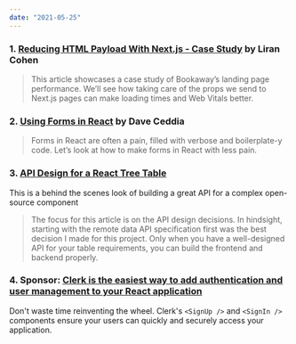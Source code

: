 ```yaml
---
date: "2021-05-25"
---
```



### 1. [Reducing HTML Payload With Next.js - Case Study](https://www.smashingmagazine.com/2021/05/reduce-data-sent-client-nextjs/) by Liran Cohen

> This article showcases a case study of Bookaway’s landing page performance. We’ll see how taking care of the props we send to Next.js pages can make loading times and Web Vitals better.

### 2. [Using Forms in React](https://daveceddia.com/react-forms) by Dave Ceddia

> Forms in React are often a pain, filled with verbose and boilerplate-y code. Let’s look at how to make forms in React with less pain.

### 3. [API Design for a React Tree Table](https://www.robinwieruch.de/react-tree-list)

This is a behind the scenes look of building a great API for a complex open-source component

> The focus for this article is on the API design decisions. In hindsight, starting with the remote data API specification first was the best decision I made for this project. Only when you have a well-designed API for your table requirements, you can build the frontend and backend properly.

### 4. Sponsor: [Clerk is the easiest way to add authentication and user management to your React application](https://www.clerk.dev/?utm_source=tinyreact&utm_medium=email&utm_campaign=c1)

Don't waste time reinventing the wheel.  Clerk's `<SignUp />` and `<SignIn />` components ensure your users can quickly and securely access your application.